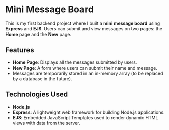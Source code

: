 # Mini Message Board

This is my first backend project where I built a **mini message board** using **Express** and **EJS**. Users can submit and view messages on two pages: the **Home** page and the **New** page.

## Features

- **Home Page**: Displays all the messages submitted by users.
- **New Page**: A form where users can submit their name and message.
- Messages are temporarily stored in an in-memory array (to be replaced by a database in the future).

## Technologies Used

- **Node.js**
- **Express**: A lightweight web framework for building Node.js applications.
- **EJS**: Embedded JavaScript Templates used to render dynamic HTML views with data from the server.

